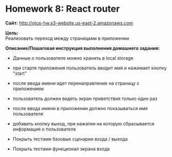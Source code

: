 # Homework 8: React router

**Сайт:** http://otus-hw.s3-website.us-east-2.amazonaws.com

**Цель:**  
Реализовать переход между страницами в приложении


**Описание/Пошаговая инструкция выполнения домашнего задания:**  
- Данные о пользователе можно хранить в local storage

- при старте приложения пользователь вводит имя и нажимает кнопку "start"
- после ввода имени идет перенаправление на страницу с приложением
- пользователь должен видеть экран приветствия только один раз
- после ввода имени в приложении должно показываться имя пользователя
- добавить кнопку выход, при нажатии на которую сбрасывается информация о пользователе
- Покрыть тестами базовые сценарии входа / выхода
- Покрыть тестами функционал экрана входа
